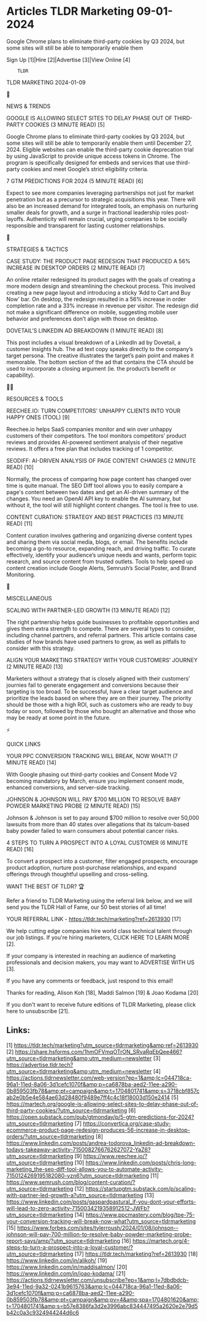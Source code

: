 # Articles TLDR Marketing 09-01-2024

Google Chrome plans to eliminate third-party cookies by Q3 2024, but
some sites will still be able to temporarily enable them  

Sign Up [1]|Hire [2]|Advertise [3]|View Online [4] 

		TLDR 

TLDR MARKETING 2024-01-09

📱 

NEWS & TRENDS

 GOOGLE IS ALLOWING SELECT SITES TO DELAY PHASE OUT OF THIRD-PARTY
COOKIES (3 MINUTE READ) [5] 

 Google Chrome plans to eliminate third-party cookies by Q3 2024, but
some sites will still be able to temporarily enable them until
December 27, 2024. Eligible websites can enable the third-party cookie
deprecation trial by using JavaScript to provide unique access tokens
in Chrome. The program is specifically designed for embeds and
services that use third-party cookies and meet Google’s strict
eligibility criteria. 

 7 GTM PREDICTIONS FOR 2024 (5 MINUTE READ) [6] 

 Expect to see more companies leveraging partnerships not just for
market penetration but as a precursor to strategic acquisitions this
year. There will also be an increased demand for integrated tools, an
emphasis on nurturing smaller deals for growth, and a surge in
fractional leadership roles post-layoffs. Authenticity will remain
crucial, urging companies to be socially responsible and transparent
for lasting customer relationships. 

🚀 

STRATEGIES & TACTICS

 CASE STUDY: THE PRODUCT PAGE REDESIGN THAT PRODUCED A 56% INCREASE IN
DESKTOP ORDERS (2 MINUTE READ) [7] 

 An online retailer redesigned its product pages with the goals of
creating a more modern design and streamlining the checkout process.
This involved creating a new page layout and introducing a sticky
‘Add to Cart and Buy Now’ bar. On desktop, the redesign resulted
in a 56% increase in order completion rate and a 33% increase in
revenue per visitor. The redesign did not make a significant
difference on mobile, suggesting mobile user behavior and preferences
don’t align with those on desktop. 

 DOVETAIL’S LINKEDIN AD BREAKDOWN (1 MINUTE READ) [8] 

 This post includes a visual breakdown of a LinkedIn ad by Dovetail, a
customer insights hub. The ad text copy speaks directly to the
company’s target persona. The creative illustrates the target’s
pain point and makes it memorable. The bottom section of the ad that
contains the CTA should be used to incorporate a closing argument (ie.
the product’s benefit or capability). 

🧑‍💻 

RESOURCES & TOOLS

 REECHEE.IO: TURN COMPETITORS' UNHAPPY CLIENTS INTO YOUR HAPPY ONES
(TOOL) [9] 

 Reechee.io helps SaaS companies monitor and win over unhappy
customers of their competitors. The tool monitors competitors’
product reviews and provides AI-powered sentiment analysis of their
negative reviews. It offers a free plan that includes tracking of 1
competitor. 

 SEODIFF: AI-DRIVEN ANALYSIS OF PAGE CONTENT CHANGES (2 MINUTE READ)
[10] 

 Normally, the process of comparing how page content has changed over
time is quite manual. The SEO Diff tool allows you to easily compare a
page's content between two dates and get an AI-driven summary of the
changes. You need an OpenAI API key to enable the AI summary, but
without it, the tool will still highlight content changes. The tool is
free to use. 

 CONTENT CURATION: STRATEGY AND BEST PRACTICES (13 MINUTE READ) [11] 

 Content curation involves gathering and organizing diverse content
types and sharing them via social media, blogs, or email. The benefits
include becoming a go-to resource, expanding reach, and driving
traffic. To curate effectively, identify your audience’s unique
needs and wants, perform topic research, and source content from
trusted outlets. Tools to help speed up content creation include
Google Alerts, Semrush’s Social Poster, and Brand Monitoring. 

🎁 

MISCELLANEOUS

 SCALING WITH PARTNER-LED GROWTH (13 MINUTE READ) [12] 

 The right partnership helps guide businesses to profitable
opportunities and gives them extra strength to compete. There are
several types to consider, including channel partners, and referral
partners. This article contains case studies of how brands have used
partners to grow, as well as pitfalls to consider with this strategy. 

 ALIGN YOUR MARKETING STRATEGY WITH YOUR CUSTOMERS’ JOURNEY (2
MINUTE READ) [13] 

 Marketers without a strategy that is closely aligned with their
customers’ journies fail to generate engagement and conversions
because their targeting is too broad. To be successful, have a clear
target audience and prioritize the leads based on where they are on
their journey. The priority should be those with a high ROI, such as
customers who are ready to buy today or soon, followed by those who
bought an alternative and those who may be ready at some point in the
future. 

⚡ 

QUICK LINKS

 YOUR PPC CONVERSION TRACKING WILL BREAK, NOW WHAT?! (7 MINUTE READ)
[14] 

 With Google phasing out third-party cookies and Consent Mode V2
becoming mandatory by March, ensure you implement consent mode,
enhanced conversions, and server-side tracking. 

 JOHNSON & JOHNSON WILL PAY $700 MILLION TO RESOLVE BABY POWDER
MARKETING PROBE (2 MINUTE READ) [15] 

 Johnson & Johnson is set to pay around $700 million to resolve over
50,000 lawsuits from more than 40 states over allegations that its
talcum-based baby powder failed to warn consumers about potential
cancer risks. 

 4 STEPS TO TURN A PROSPECT INTO A LOYAL CUSTOMER (6 MINUTE READ) [16]


 To convert a prospect into a customer, filter engaged prospects,
encourage product adoption, nurture post-purchase relationships, and
expand offerings through thoughtful upselling and cross-selling. 

WANT THE BEST OF TLDR? 🏆

Refer a friend to TLDR Marketing using the referral link below, and we
will send you the TLDR Hall of Fame, our 50 best stories of all time!

YOUR REFERRAL LINK - https://tldr.tech/marketing?ref=2613930 [17]

 We help cutting edge companies hire world class technical talent
through our job listings. If you're hiring marketers, CLICK HERE TO
LEARN MORE [2]. 

If your company is interested in reaching an audience of marketing
professionals and decision makers, you may want to ADVERTISE WITH US
[3]. 

If you have any comments or feedback, just respond to this email! 

Thanks for reading, 
Alison Koh [18], Maddi Salmon [19] & Joao Kodama [20] 

If you don't want to receive future editions of TLDR Marketing,
please click here to unsubscribe [21]. 

 

Links:
------
[1] https://tldr.tech/marketing?utm_source=tldrmarketing&amp;ref=2613930
[2] https://share.hsforms.com/1hmOFVmqOTrON_SRvaRqEbQee466?utm_source=tldrmarketing&amp;utm_medium=newsletter
[3] https://advertise.tldr.tech?utm_source=tldrmarketing&amp;utm_medium=newsletter
[4] https://actions.tldrnewsletter.com/web-version?ep=1&amp;lc=044718ca-96a1-11ed-8a06-3d1cefc1070f&amp;p=ca6878ba-aed2-11ee-a290-0b859503fb78&amp;pt=campaign&amp;t=1704801741&amp;s=3718cbf857cab2e0b5e4e584ae63d28480f9489e7ff4c4c18f18003d150e2414
[5] https://martech.org/google-is-allowing-select-sites-to-delay-phase-out-of-third-party-cookies/?utm_source=tldrmarketing
[6] https://open.substack.com/pub/gtmonday/p/5-gtm-predictions-for-2024?utm_source=tldrmarketing
[7] https://convertica.org/case-study-ecommerce-product-page-redesign-produces-56-increase-in-desktop-orders/?utm_source=tldrmarketing
[8] https://www.linkedin.com/posts/andrea-todorova_linkedin-ad-breakdown-todays-takeaway-activity-7150082766762627072-YaZ6?utm_source=tldrmarketing
[9] https://www.reechee.io/?utm_source=tldrmarketing
[10] https://www.linkedin.com/posts/chris-long-marketing_the-seo-diff-tool-allows-you-to-automate-activity-7150124269195182080-yzn6?utm_source=tldrmarketing
[11] https://www.semrush.com/blog/content-curation/?utm_source=tldrmarketing
[12] https://startupgtm.substack.com/p/scaling-with-partner-led-growth-a?utm_source=tldrmarketing
[13] https://www.linkedin.com/posts/gaspardpastural_if-you-dont-your-efforts-will-lead-to-zero-activity-7150034219358912512-JWFb?utm_source=tldrmarketing
[14] https://www.ppcmastery.com/blog/tpe-75-your-conversion-tracking-will-break-now-what?utm_source=tldrmarketing
[15] https://www.forbes.com/sites/tylerroush/2024/01/08/johnson--johnson-will-pay-700-million-to-resolve-baby-powder-marketing-probe-report-says/amp/?utm_source=tldrmarketing
[16] https://martech.org/4-steps-to-turn-a-prospect-into-a-loyal-customer/?utm_source=tldrmarketing
[17] https://tldr.tech/marketing?ref=2613930
[18] https://www.linkedin.com/in/alikoh/
[19] https://www.linkedin.com/in/maddisalmon/
[20] https://www.linkedin.com/in/joao-kodama/
[21] https://actions.tldrnewsletter.com/unsubscribe?ep=1&amp;l=7dbdbdcb-3e94-11ed-9a32-0241b9615763&amp;lc=044718ca-96a1-11ed-8a06-3d1cefc1070f&amp;p=ca6878ba-aed2-11ee-a290-0b859503fb78&amp;pt=campaign&amp;pv=4&amp;spa=1704801620&amp;t=1704801741&amp;s=b57e8386fa3d2e3996abc834447495a2620e2e79d5b42c0a3c9324944244d6c6